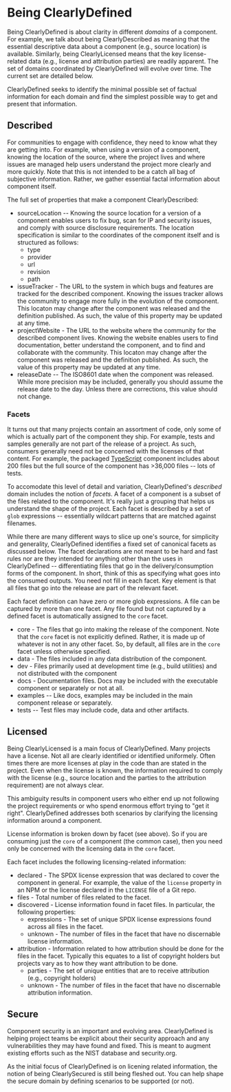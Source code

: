 # Being ClearlyDefined

Being ClearlyDefined is about clarity in different _domains_ of a component. For example, we talk about being ClearlyDescribed as meaning that the essential descriptive data about a component (e.g., source location) is available. Similarly, being ClearlyLicensed means that the key license-related data (e.g., license and attribution parties) are readily apparent. The set of domains coordinated by ClearlyDefined will evolve over time. The current set are detailed below.

ClearlyDefined seeks to identify the minimal possible set of factual information for each domain and find the simplest possible way to get and present that information.

## Described

For communities to engage with confidence, they need to know what they are getting into. For example, when using a version of a component, knowing the location of the source, where the project lives and where issues are managed help users understand the project more clearly and more quickly. Note that this is not intended to be a catch all bag of subjective information. Rather, we gather essential factal information about component itself.

The full set of properties that make a component ClearlyDescribed:

* sourceLocation -- Knowing the source location for a version of a component enables users to fix bug, scan for IP and security issues, and comply with source disclosure requirements. The location specification is similar to the coordinates of the component itself and is structured as follows:
  * type
  * provider
  * url
  * revision
  * path
* issueTracker - The URL to the system in which bugs and features are tracked for the described component. Knowing the issues tracker allows the community to engage more fully in the evolution of the component. This locaton may change after the component was released and the definition published. As such, the value of this property may be updated at any time.
* projectWebsite - The URL to the website where the community for the described component lives. Knowing the website enables users to find documentation, better understand the component, and to find and collaborate with the community. This locaton may change after the component was released and the definition published. As such, the value of this property may be updated at any time.
* releaseDate -- The ISO8601 date when the component was released. While more precision may be included, generally you should assume the release date to the day. Unless there are corrections, this value should not change.

### Facets

It turns out that many projects contain an assortment of code, only some of which is actually part of the component they ship. For example, tests and samples generally are not part of the release of a project. As such, consumers generally need not be concerned with the licenses of that content. For example, the packaged [TypeScript](https://github.com/microsoft/typescript) component includes about 200 files but the full source of the component has >36,000 files -- lots of tests.

To accomodate this level of detail and variation, ClearlyDefined's _described_ domain includes the notion of _facets_. A facet of a component is a subset of the files related to the component. It's really just a grouping that helps us understand the shape of the project. Each facet is described by a set of `glob` expressions -- essentially wildcart patterns that are matched against filenames.

While there are many different ways to slice up one's source, for simplicity and generality, ClearlyDefined identifies a fixed set of canonical facets as discussed below. The facet declarations are not meant to be hard and fast rules nor are they intended for anything other than the uses in ClearlyDefined -- differentiating files that go in the delivery/consumption forms of the component. In short, think of this as specifying what goes into the consumed outputs. You need not fill in each facet. Key element is that all files that go into the release are part of the relevant facet.

Each facet definition can have zero or more glob expressions. A file can be captured by more than one facet. Any file found but not captured by a defined facet is automatically assigned to the `core` facet.

* core - The files that go into making the release of the component. Note that the `core` facet is not explicitly defined. Rather, it is made up of whatever is not in any other facet. So, by default, all files are in the `core` facet unless otherwise specified.
* data - The files included in any data distribution of the component.
* dev - Files primarily used at development time (e.g., build utilities) and not distributed with the component
* docs - Documentation files. Docs may be included with the executable component or separately or not at all.
* examples -- Like docs, examples may be included in the main component release or separately.
* tests -- Test files may include code, data and other artifacts.

## Licensed

Being ClearlyLicensed is a main focus of ClearlyDefined. Many projects have a license. Not all are clearly identified or identified uniformely. Often times there are more licenses at play in the code than are stated in the project. Even when the license is known, the information required to comply with the license (e.g., source location and the parties to the attribution requirement) are not always clear.

This ambiguity results in component users who either end up not following the project requirements or who spend enormous effort trying to "get it right". ClearlyDefined addresses both scenarios by clarifying the licensing information around a component.

License information is broken down by facet (see above). So if you are consuming just the `core` of a component (the common case), then you need only be concerned with the licensing data in the `core` facet.

Each facet includes the following licensing-related information:

* declared - The SPDX license expression that was declared to cover the component in general. For example, the value of the `license` property in an NPM or the license declared in the `LICENSE` file of a Git repo.
* files - Total number of files related to the facet.
* discovered - License information found in facet files. In particular, the following properties:
  * expressions - The set of unique SPDX license expressions found across all files in the facet.
  * unknown - The number of files in the facet that have no discernable license information.
* attribution - Information related to how attribution should be done for the files in the facet. Typically this equates to a list of copyright holders but projects vary as to how they want attribution to be done.
  * parties - The set of unique entities that are to receive attribution (e.g., copyright holders)
  * unknown - The number of files in the facet that have no discernable attribution information.

## Secure

Component security is an important and evolving area. ClearlyDefined is helping project teams be explicit about their security approach and any vulnerabilities they may have found and fixed. This is meant to augment existing efforts such as the NIST database and security.org.

As the initial focus of ClearlyDefined is on licening related information, the notion of being ClearlySecured is still being fleshed out. You can help shape the secure domain by defining scenarios to be supported (or not).
